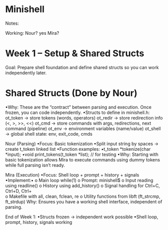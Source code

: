 # Minishell

Notes:

Working: 
Nour? yes 
Mira? 


# Week 1 – Setup & Shared Structs
Goal: Prepare shell foundation and define shared structs so you can work independently
later.

# Shared Structs (Done by Nour)
•Why: These are the “contract” between parsing and execution. Once frozen, you can
code independently.
•Structs to define in minishell.h:
ot_token → store tokens (words, operators)
ot_redir → store redirection info (<, >, >>, <<)
ot_cmd → store commands with args, redirections, next command (pipeline)
ot_env → environment variables (name/value)
ot_shell → global shell state: env, exit_code, cmds

Nour (Parsing)
•Focus: Basic tokenization
•Split input string by spaces → create t_token linked list
•Function examples:
•t_token *tokenize(char *input);
•void print_tokens(t_token *list); // for testing
•Why: Starting with basic tokenization allows Mira to execute commands using
dummy tokens while full parsing isn’t ready.

Mira (Execution)
•Focus: Shell loop + prompt + history + signals
•Implement:•
o Main loop while(1)
o Prompt: minishell$
o Input reading using readline()
o History using add_history()
o Signal handling for Ctrl+C, Ctrl+D, Ctrl+\
o Makefile with all, clean, fclean, re
o Utility functions from libft (ft_strcmp, ft_strdup)
Why: Ensures you have a working shell interface, independent of parsing.

End of Week 1:
•Structs frozen → independent work possible
•Shell loop, prompt, history, signals working
